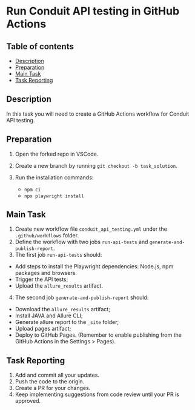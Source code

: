 # Run Conduit API testing in GitHub Actions

## Table of contents

- [Description](#description)
- [Preparation](#preparation)
- [Main Task](#main-task)
- [Task Reporting](#task-reporting)

## Description

In this task you will need to create a GitHub Actions workflow for Conduit API testing. 


## Preparation

1. Open the forked repo in VSCode.
2. Create a new branch by running `git checkout -b task_solution`.
3. Run the installation commands:

    - `npm ci`
    - `npx playwright install`


## Main Task

1. Create new workflow file `conduit_api_testing.yml` under the `.github/workflows` folder. 
2. Define the workflow with two jobs `run-api-tests` and `generate-and-publish-report`. 
3. The first job `run-api-tests` should:
- Add steps to install the Playwright dependencies: Node.js, npm packages and browsers. 
- Trigger the API tests; 
- Upload the `allure_results` artifact. 
4. The second job `generate-and-publish-report` should: 
- Download the `allure_results` artifact;
- Install JAVA and Allure CLI;
- Generate allure report to the `_site` folder;
- Upload pages artifact;
- Deploy to GitHub Pages. (Remember to enable publishing from the GitHub Actions in the Settings > Pages). 

## Task Reporting

1. Add and commit all your updates.
2. Push the code to the origin.
3. Create a PR for your changes.
4. Keep implementing suggestions from code review until your PR is approved.
